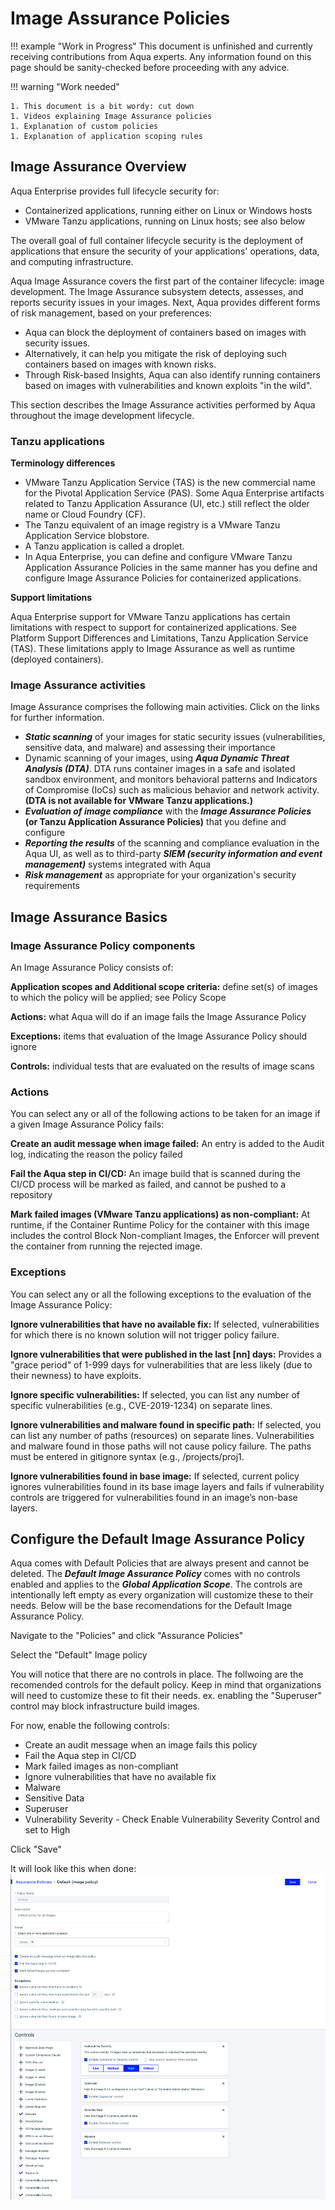 # Image Assurance Policies

!!! example "Work in Progress"
    This document is unfinished and currently receiving contributions from Aqua experts. Any information found on this page should be sanity-checked before proceeding with any advice.

!!! warning "Work needed"

    1. This document is a bit wordy: cut down
    1. Videos explaining Image Assurance policies
    1. Explanation of custom policies
    1. Explanation of application scoping rules

## Image Assurance Overview

Aqua Enterprise provides full lifecycle security for:

* Containerized applications, running either on Linux or Windows hosts
* VMware Tanzu applications, running on Linux hosts; see also below

The overall goal of full container lifecycle security is the deployment of applications that ensure the security of your applications' operations, data, and computing infrastructure.

Aqua Image Assurance covers the first part of the container lifecycle: image development. The Image Assurance subsystem detects, assesses, and reports security issues in your images. Next, Aqua provides different forms of risk management, based on your preferences:

* Aqua can block the deployment of containers based on images with security issues.
* Alternatively, it can help you mitigate the risk of deploying such containers based on images with known risks.
* Through Risk-based Insights, Aqua can also identify running containers based on images with vulnerabilities and known exploits "in the wild".

This section describes the Image Assurance activities performed by Aqua throughout the image development lifecycle.

### **Tanzu applications**

**Terminology differences**

* VMware Tanzu Application Service (TAS) is the new commercial name for the Pivotal Application Service (PAS). Some Aqua Enterprise artifacts related to Tanzu Application Assurance (UI, etc.) still reflect the older name or Cloud Foundry (CF).
* The Tanzu equivalent of an image registry is a VMware Tanzu Application Service blobstore.
* A Tanzu application is called a droplet.
* In Aqua Enterprise, you can define and configure VMware Tanzu Application Assurance Policies in the same manner has you define and configure Image Assurance Policies for containerized applications.

**Support limitations**

Aqua Enterprise support for VMware Tanzu applications has certain limitations with respect to support for containerized applications. See Platform Support Differences and Limitations, Tanzu Application Service (TAS). These limitations apply to Image Assurance as well as runtime (deployed containers).

### **Image Assurance activities**

Image Assurance comprises the following main activities. Click on the links for further information.

* ***Static scanning*** of your images for static security issues (vulnerabilities, sensitive data, and malware) and assessing their importance
* Dynamic scanning of your images, using ***Aqua Dynamic Threat Analysis (DTA)***. DTA runs container images in a safe and isolated sandbox environment, and monitors behavioral patterns and Indicators of Compromise (IoCs) such as malicious behavior and network activity. **(DTA is not available for VMware Tanzu applications.)**
* ***Evaluation of image compliance*** with the ***Image Assurance Policies*** **(or Tanzu Application Assurance Policies)** that you define and configure
* ***Reporting the results*** of the scanning and compliance evaluation in the Aqua UI, as well as to third-party ***SIEM (security information and event management)*** systems integrated with Aqua
* ***Risk management*** as appropriate for your organization's security requirements


## Image Assurance Basics

### **Image Assurance Policy components**

An Image Assurance Policy consists of:

**Application scopes and Additional scope criteria:** define set(s) of images to which the policy will be applied; see Policy Scope

**Actions:** what Aqua will do if an image fails the Image Assurance Policy

**Exceptions:** items that evaluation of the Image Assurance Policy should ignore

**Controls:** individual tests that are evaluated on the results of image scans

### **Actions**
You can select any or all of the following actions to be taken for an image if a given Image Assurance Policy fails:

**Create an audit message when image failed:** An entry is added to the Audit log, indicating the reason the policy failed

**Fail the Aqua step in CI/CD:** An image build that is scanned during the CI/CD process will be marked as failed, and cannot be pushed to a repository

**Mark failed images (VMware Tanzu applications) as non-compliant:** At runtime, if the Container Runtime Policy for the container with this image includes the control Block Non-compliant Images, the Enforcer will prevent the container from running the rejected image.

### **Exceptions**
You can select any or all the following exceptions to the evaluation of the Image Assurance Policy:

**Ignore vulnerabilities that have no available fix:** If selected, vulnerabilities for which there is no known solution will not trigger policy failure.

**Ignore vulnerabilities that were published in the last [nn] days:** Provides a "grace period" of 1-999 days for vulnerabilities that are less likely (due to their newness) to have exploits.

**Ignore specific vulnerabilities:** If selected, you can list any number of specific vulnerabilities (e.g., CVE-2019-1234) on separate lines.

**Ignore vulnerabilities and malware found in specific path:** If selected, you can list any number of paths (resources) on separate lines. Vulnerabilities and malware found in those paths will not cause policy failure. The paths must be entered in gitignore syntax (e.g., /projects/proj1.

**Ignore vulnerabilities found in base image:** If selected, current policy ignores vulnerabilities found in its base image layers and fails if vulnerability controls are triggered for vulnerabilities found in an image’s non-base layers.

## Configure the Default Image Assurance Policy

Aqua comes with Default Policies that are always present and cannot be deleted.  The ***Default Image Assurance Policy*** comes with no controls enabled and applies to the ***Global Application Scope***.  The controls are intentionally left empty as every organization will customize these to their needs. Below will be the base recomendations for the Default Image Assurance Policy.

Navigate to the "Policies" and click "Assurance Policies"<br>

Select the "Default" Image policy<br>

You will notice that there are no controls in place. The follwoing are the recomended controls for the default policy. Keep in mind that organizations will need to customize these to fit their needs.  ex. enabling the "Superuser" control may block infrastructure build images.

For now, enable the following controls:

* Create an audit message when an image fails this policy
* Fail the Aqua step in CI/CD
* Mark failed images as non-compliant
* Ignore vulnerabilities that have no available fix
* Malware
* Sensitive Data
* Superuser
* Vulnerability Severity - Check Enable Vulnerability Severity Control and set to High

Click "Save"

It will look like this when done:
![](images/iapolicy.png)




